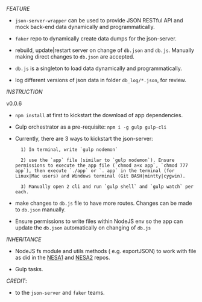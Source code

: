 *FEATURE*

- `json-server-wrapper` can be used to provide JSON RESTful API and mock back-end data dynamically and programmatically.

- `faker` repo to dynamically create data dumps for the json-server.

- rebuild, update|restart server on change of `db.json` and `db.js`. Manually making direct changes to `db.json` are accepted.

- `db.js` is a singleton to load data dynamically and programmatically.

- log different versions of json data in folder `db_log/*.json`, for review.

*INSTRUCTION*

v0.0.6

- `npm install` at first to kickstart the download of app dependencies.

- Gulp orchestrator as a pre-requisite: `npm i -g gulp gulp-cli`

- Currently, there are 3 ways to kickstart the json-server:


		1) In terminal, write `gulp nodemon`

		2) use the `app` file (similar to `gulp nodemon`). Ensure permissions to execute the app file (`chmod a+x app`, `chmod 777 app`), then execute `./app` or `. app` in the terminal (for Linux|Mac users) and Windows terminal (Git BASH|mintty|cygwin).

		3) Manually open 2 cli and run `gulp shell` and `gulp watch` per each.

- make changes to `db.js` file to have more routes. Changes can be made to `db.json` manually.
- Ensure permissions to write files within NodeJS env so the app can update the `db.json` automatically on changing of `db.js`

*INHERITANCE*

- NodeJS fs module and utils methods ( e.g. exportJSON) to work with file as did in the [NESA1](https://github.com/zetekla/ng1-nesa-front) and [NESA2](https://github.com/zenithtekla/node-express-sequelize-ng2/commits/nesa2.0.0) repos.

- Gulp tasks.

*CREDIT*:
- to the `json-server` and `faker` teams.